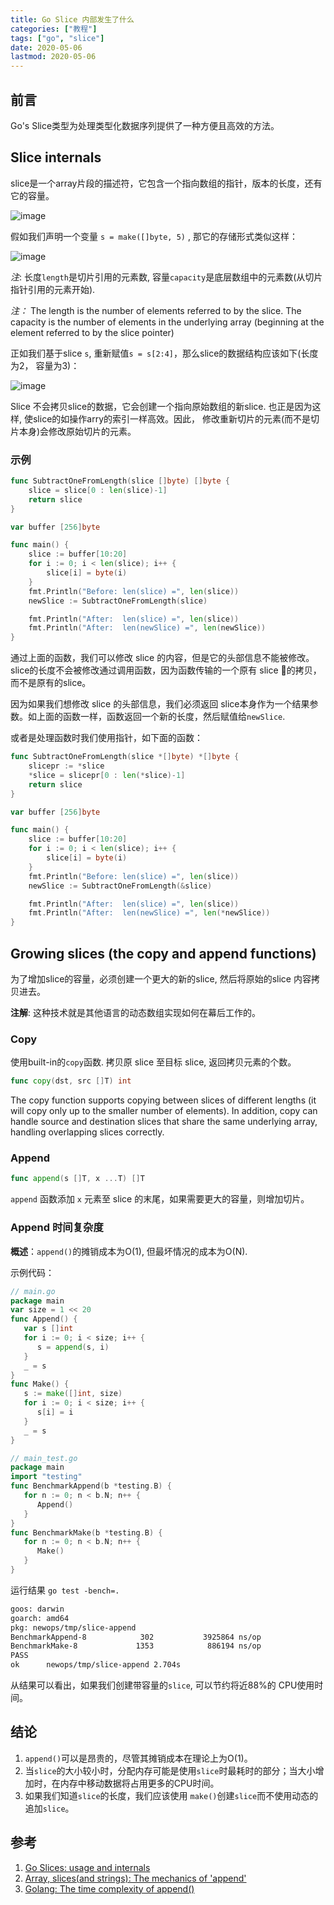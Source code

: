 ```yaml
---
title: Go Slice 内部发生了什么
categories: ["教程"]
tags: ["go", "slice"]
date: 2020-05-06
lastmod: 2020-05-06
---
```


## 前言

Go's Slice类型为处理类型化数据序列提供了一种方便且高效的方法。

## Slice internals

slice是一个array片段的描述符，它包含一个指向数组的指针，版本的长度，还有它的容量。

![image](https://user-images.githubusercontent.com/5203608/89412331-78fb0780-d759-11ea-8755-2344e7e04617.png)


假如我们声明一个变量 `s = make([]byte, 5)` , 那它的存储形式类似这样：

![image](https://user-images.githubusercontent.com/5203608/89412365-87e1ba00-d759-11ea-850e-1a81e628cf6c.png)

_注_: 长度`length`是切片引用的元素数, 容量`capacity`是底层数组中的元素数(从切片指针引用的元素开始).

_注：_ The length is the number of elements referred to by the slice. The capacity is the number of elements in the underlying array (beginning at the element referred to by the slice pointer)

正如我们基于slice `s`, 重新赋值`s = s[2:4]`，那么slice的数据结构应该如下(长度为2， 容量为3)：

![image](https://user-images.githubusercontent.com/5203608/89412380-8fa15e80-d759-11ea-84d1-5aa19a1123a5.png)

Slice 不会拷贝slice的数据，它会创建一个指向原始数组的新slice. 也正是因为这样, 使slice的如操作arry的索引一样高效。因此， 修改重新切片的元素(而不是切片本身)会修改原始切片的元素。

### 示例

```go
func SubtractOneFromLength(slice []byte) []byte {
	slice = slice[0 : len(slice)-1]
	return slice
}

var buffer [256]byte

func main() {
	slice := buffer[10:20]
	for i := 0; i < len(slice); i++ {
		slice[i] = byte(i)
	}
	fmt.Println("Before: len(slice) =", len(slice))
	newSlice := SubtractOneFromLength(slice)

	fmt.Println("After:  len(slice) =", len(slice))
	fmt.Println("After:  len(newSlice) =", len(newSlice))
}

```


通过上面的函数，我们可以修改 slice 的内容，但是它的头部信息不能被修改。slice的长度不会被修改通过调用函数，因为函数传输的一个原有 slice 的拷贝， 而不是原有的slice。

因为如果我们想修改 slice 的头部信息，我们必须返回 slice本身作为一个结果参数。如上面的函数一样，函数返回一个新的长度，然后赋值给`newSlice`.

或者是处理函数时我们使用指针，如下面的函数：

```go
func SubtractOneFromLength(slice *[]byte) *[]byte {
	slicepr := *slice
	*slice = slicepr[0 : len(*slice)-1]
	return slice
}

var buffer [256]byte

func main() {
	slice := buffer[10:20]
	for i := 0; i < len(slice); i++ {
		slice[i] = byte(i)
	}
	fmt.Println("Before: len(slice) =", len(slice))
	newSlice := SubtractOneFromLength(&slice)

	fmt.Println("After:  len(slice) =", len(slice))
	fmt.Println("After:  len(newSlice) =", len(*newSlice))
}
```

## Growing slices (the copy and append functions)
为了增加slice的容量，必须创建一个更大的新的slice, 然后将原始的slice 内容拷贝进去。

__注解__: 这种技术就是其他语言的动态数组实现如何在幕后工作的。


### Copy
使用built-in的`copy`函数. 拷贝原 slice 至目标 slice,  返回拷贝元素的个数。

```go
func copy(dst, src []T) int
```

The copy function supports copying between slices of different lengths (it will copy only up to the smaller number of elements). In addition, copy can handle source and destination slices that share the same underlying array, handling overlapping slices correctly.


### Append

```go
func append(s []T, x ...T) []T
```

`append` 函数添加 `x` 元素至 slice 的末尾，如果需要更大的容量，则增加切片。


### Append 时间复杂度

__概述__：`append()`的摊销成本为O(1), 但最坏情况的成本为O(N).

示例代码：

```go
// main.go
package main
var size = 1 << 20
func Append() {
   var s []int
   for i := 0; i < size; i++ {
      s = append(s, i)
   }
   _ = s
}
func Make() {
   s := make([]int, size)
   for i := 0; i < size; i++ {
      s[i] = i
   }
   _ = s
}

```

```go
// main_test.go
package main
import "testing"
func BenchmarkAppend(b *testing.B) {
   for n := 0; n < b.N; n++ {
      Append()
   }
}
func BenchmarkMake(b *testing.B) {
   for n := 0; n < b.N; n++ {
      Make()
   }
}
```

运行结果 `go test -bench=.`

```sh
goos: darwin
goarch: amd64
pkg: newops/tmp/slice-append
BenchmarkAppend-8            302           3925864 ns/op
BenchmarkMake-8             1353            886194 ns/op
PASS
ok      newops/tmp/slice-append 2.704s
```

从结果可以看出，如果我们创建带容量的`slice`, 可以节约将近88%的 CPU使用时间。


## 结论
1. `append()`可以是昂贵的，尽管其摊销成本在理论上为O(1)。
2. 当`slice`的大小较小时，分配内存可能是使用`slice`时最耗时的部分；当大小增加时，在内存中移动数据将占用更多的CPU时间。
3. 如果我们知道`slice`的长度，我们应该使用 `make()`创建`slice`而不使用动态的追加`slice`。

## 参考 

1. [Go Slices: usage and internals](https://blog.golang.org/slices-intro)
2. [Array, slices(and strings): The mechanics of 'append'](https://blog.golang.org/slices)
3. [Golang: The time complexity of append()](https://medium.com/vendasta/golang-the-time-complexity-of-append-2177dcfb6bad)